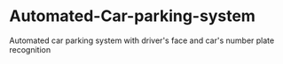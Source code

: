 # Automated-Car-parking-system
Automated car parking system with driver's face and car's number plate recognition 
